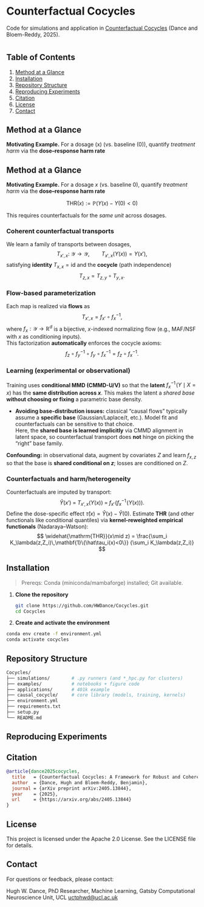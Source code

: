 # Counterfactual Cocycles
Code for simulations and application in [Counterfactual Cocycles](https://arxiv.org/abs/2405.13844) (Dance and Bloem-Reddy, 2025).

# 

## Table of Contents

1. [Method at a Glance](#method-at-a-glance)
2. [Installation](#installation)  
3. [Repository Structure](#repository-structure)  
4. [Reproducing Experiments](#reproducing-experiments)
5. [Citation](#citation)
6. [License](#license)
7. [Contact](#contact)

## Method at a Glance

**Motivating Example.** For a dosage \(x\) (vs. baseline \(0\)), quantify *treatment harm* via the **dose–response harm rate**
## Method at a Glance

**Motivating Example.** For a dosage $x$ (vs. baseline $0$), quantify *treatment harm* via the **dose–response harm rate**

$$
\mathrm{THR}(x) := \mathbb{P}(Y(x)-Y(0) < 0)
$$

This requires counterfactuals for the *same unit* across dosages.

### Coherent counterfactual transports
We learn a family of transports between dosages,
$$
T_{x',x}:\ \mathcal{Y}\to\mathcal{Y},\qquad T_{x',x}\big(Y(x)\big)=Y(x'),
$$
satisfying **identity** $T_{x,x}=\mathrm{id}$ and the **cocycle** (path independence)
$$
T_{z,x}=T_{z,y}\circ T_{y,x}.
$$

### Flow-based parameterization
Each map is realized via **flows** as
$$
T_{x',x}=f_{x'}\circ f_x^{-1},
$$
where $f_x:\mathcal{Y}\to\mathbb{R}^d$ is a bijective, $x$-indexed normalizing flow (e.g., MAF/NSF with $x$ as conditioning inputs).  
This factorization **automatically** enforces the cocycle axioms:
$$
f_z\circ f_y^{-1}\circ f_y\circ f_x^{-1}=f_z\circ f_x^{-1}.
$$

### Learning (experimental or observational)
Training uses **conditional MMD (CMMD-U/V)** so that the **latent** $f_x^{-1}\!\big(Y\mid X{=}x\big)$ has the **same distribution across $x$**. This makes the latent a *shared base* **without choosing or fixing** a parametric base density.

- **Avoiding base-distribution issues:** classical “causal flows” typically assume a **specific base** (Gaussian/Laplace/$t$, etc.). Model fit and counterfactuals can be sensitive to that choice.  
  Here, the **shared base is learned implicitly** via CMMD alignment in latent space, so counterfactual transport does **not** hinge on picking the “right” base family.

**Confounding:** in observational data, augment by covariates $Z$ and learn $f_{x,z}$ so that the base is **shared conditional on $z$**; losses are conditioned on $Z$.

### Counterfactuals and harm/heterogeneity
Counterfactuals are imputed by transport:
$$
\hat Y(x') \;=\; T_{x',x}\big(Y(x)\big) \;=\; f_{x'}\!\left(f_x^{-1}\!\big(Y(x)\big)\right).
$$
Define the dose-specific effect $\hat\tau(x)=\hat Y(x)-\hat Y(0)$. Estimate **THR** (and other functionals like conditional quantiles) via **kernel-reweighted empirical functionals** (Nadaraya–Watson):
$$
\widehat{\mathrm{THR}}(x\mid z)
= \frac{\sum_i K_\lambda(z,Z_i)\,\mathbf{1}\{\hat\tau_i(x)<0\}}
       {\sum_i K_\lambda(z,Z_i)}
$$

## Installation

> Prereqs: Conda (miniconda/mambaforge) installed; Git available.

1. **Clone the repository**
   ```bash
   git clone https://github.com/HWDance/Cocycles.git
   cd Cocycles
   ```
   
2. **Create and activate the environment**
  ```bash
  conda env create -f environment.yml
  conda activate cocycles
  ```
## Repository Structure
```bash
Cocycles/
├── simulations/        # .py runners (and *_hpc.py for clusters)
├── examples/           # notebooks + figure code
├── applications/       # 401k example
├── causal_cocycle/     # core library (models, training, kernels)
├── environment.yml
├── requirements.txt
├── setup.py
└── README.md

```
## Reproducing Experiments 

## Citation
```bibtex
@article{dance2025cocycles,
  title   = {Counterfactual Cocycles: A Framework for Robust and Coherent Counterfactual Transports},
  author  = {Dance, Hugh and Bloem-Reddy, Benjamin},
  journal = {arXiv preprint arXiv:2405.13844},
  year    = {2025},
  url     = {https://arxiv.org/abs/2405.13844}
}
```

## License
This project is licensed under the Apache 2.0 License. See the LICENSE file for details.

## Contact
For questions or feedback, please contact:

Hugh W. Dance,
PhD Researcher, Machine Learning,
Gatsby Computational Neuroscience Unit, UCL
uctphwd@ucl.ac.uk
